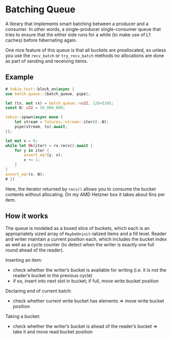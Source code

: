 # Batching Queue

A library that implements smart batching between a producer and a consumer.
In other words, a single-producer single-consumer queue that tries to ensure that the either side runs for a while (to make use of L1 caches) before hibernating again.

One nice feature of this queue is that all buckets are preallocated, so unless you use the `recv_batch` or `try_recv_batch` methods no allocations are done as part of sending and receiving items.

## Example

```rust
# tokio_test::block_on(async {
use batch_queue::{batch_queue, pipe};

let (tx, mut rx) = batch_queue::<u32, 128>(20);
const N: u32 = 10_000_000;

tokio::spawn(async move {
    let stream = futures::stream::iter(0..N);
    pipe(stream, tx).await;
});

let mut x = 0;
while let Ok(iter) = rx.recv().await {
    for y in iter {
        assert_eq!(y, x);
        x += 1;
    }
}
assert_eq!(x, N);
# })
```

Here, the iterator returned by `recv()` allows you to consume the bucket contents without allocating.
On my AMD Hetzner box it takes about 6ns per item.

## How it works

The queue is modeled as a boxed slice of buckets, which each is an appropriately sized array of `MaybeUninit`-ialized items and a fill level.
Reader and writer maintain a current position each, which includes the bucket index as well as a cycle counter (to detect when the writer is exactly one full round ahead of the reader).

Inserting an item:

- check whether the writer’s bucket is available for writing (i.e. it is not the reader’s bucket in the previous cycle)
- if so, insert into next slot in bucket; if full, move write bucket position

Declaring end of current batch:

- check whether current write bucket has elements ⇒ move write bucket position

Taking a bucket:

- check whether the writer’s bucket is ahead of the reader’s bucket ⇒ take it and move read bucket position

